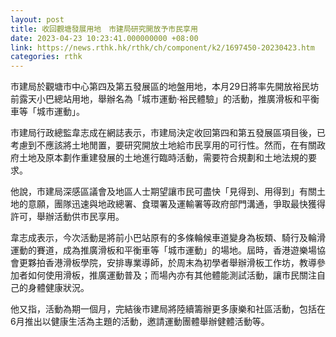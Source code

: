 ```yaml
---
layout: post
title: 收回觀塘發展用地　市建局研究開放予市民享用
date: 2023-04-23 10:23:41.000000000 +08:00
link: https://news.rthk.hk/rthk/ch/component/k2/1697450-20230423.htm
categories: rthk
---
```


市建局於觀塘市中心第四及第五發展區的地盤用地，本月29日將率先開放裕民坊前露天小巴總站用地，舉辦名為「城市運動‧裕民體驗」的活動，推廣滑板和平衡車等「城市運動」。

市建局行政總監韋志成在網誌表示，市建局決定收回第四和第五發展區項目後，已考慮到不應該將土地閒置，要研究開放土地給市民享用的可行性。然而，在有關政府土地及原本劃作重建發展的土地進行臨時活動，需要符合規劃和土地法規的要求。

他說，市建局深感區議會及地區人士期望讓市民可盡快「見得到、用得到」有關土地的意願，團隊迅速與地政總署、食環署及運輸署等政府部門溝通，爭取最快獲得許可，舉辦活動供市民享用。

韋志成表示，今次活動是將前小巴站原有的多條輪候車道變身為板類、騎行及輪滑運動的賽道，成為推廣滑板和平衡車等「城市運動」的場地。屆時，香港遊樂場協會更夥拍香港滑板學院，安排專業導師，於周末為初學者舉辦滑板工作坊，教導參加者如何使用滑板，推廣運動普及；而場內亦有其他體能測試活動，讓市民關注自己的身體健康狀況。

他又指，活動為期一個月，完結後市建局將陸續籌辦更多康樂和社區活動，包括在6月推出以健康生活為主題的活動，邀請運動團體舉辦健體活動等。
